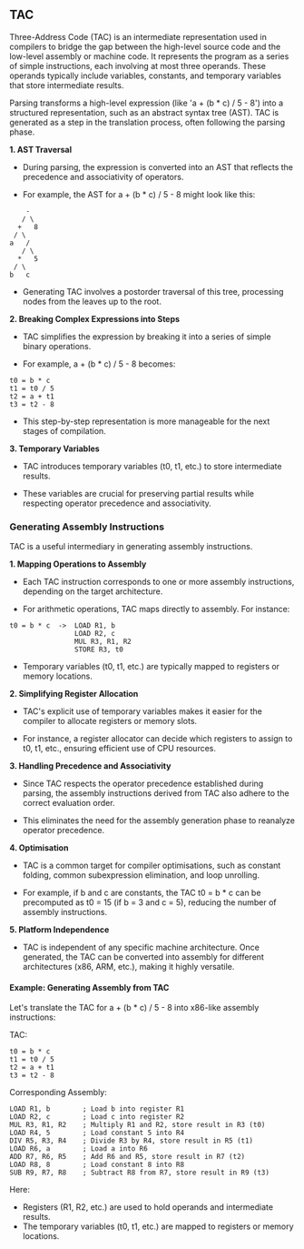 
## TAC

Three-Address Code (TAC) is an intermediate representation used in compilers to bridge
the gap between the high-level source code and the low-level assembly or machine code.
It represents the program as a series of simple instructions, each involving at most
three operands. These operands typically include variables, constants, and temporary
variables that store intermediate results.

Parsing transforms a high-level expression (like 'a + (b * c) / 5 - 8') into a structured
representation, such as an abstract syntax tree (AST). TAC is generated as a step in the
translation process, often following the parsing phase.


__1. AST Traversal__

- During parsing, the expression is converted into an AST that reflects the
  precedence and associativity of operators.

- For example, the AST for a + (b * c) / 5 - 8 might look like this:

```text
    -
   / \
  +   8
 / \
a   /
   / \
  *   5
 / \
b   c
```
- Generating TAC involves a postorder traversal of this tree, processing nodes
  from the leaves up to the root.


__2. Breaking Complex Expressions into Steps__

- TAC simplifies the expression by breaking it into a series of simple binary operations.

- For example, a + (b * c) / 5 - 8 becomes:

```text
t0 = b * c
t1 = t0 / 5
t2 = a + t1
t3 = t2 - 8
```

- This step-by-step representation is more manageable for the next stages
  of compilation.


__3. Temporary Variables__

- TAC introduces temporary variables (t0, t1, etc.) to store intermediate results.

- These variables are crucial for preserving partial results while respecting
  operator precedence and associativity.


### Generating Assembly Instructions

TAC is a useful intermediary in generating assembly instructions.

__1. Mapping Operations to Assembly__

- Each TAC instruction corresponds to one or more assembly instructions,
  depending on the target architecture.

- For arithmetic operations, TAC maps directly to assembly. For instance:

```text
t0 = b * c  ->  LOAD R1, b
                LOAD R2, c
                MUL R3, R1, R2
                STORE R3, t0
```

- Temporary variables (t0, t1, etc.) are typically mapped to registers or
  memory locations.


__2. Simplifying Register Allocation__

- TAC's explicit use of temporary variables makes it easier for the compiler
  to allocate registers or memory slots.

- For instance, a register allocator can decide which registers to assign to
  t0, t1, etc., ensuring efficient use of CPU resources.


__3. Handling Precedence and Associativity__

- Since TAC respects the operator precedence established during parsing, the
  assembly instructions derived from TAC also adhere to the correct evaluation order.

- This eliminates the need for the assembly generation phase to reanalyze operator
  precedence.


__4. Optimisation__

- TAC is a common target for compiler optimisations, such as constant folding,
  common subexpression elimination, and loop unrolling.

- For example, if b and c are constants, the TAC t0 = b * c can be precomputed
  as t0 = 15 (if b = 3 and c = 5), reducing the number of assembly instructions.


__5. Platform Independence__

- TAC is independent of any specific machine architecture. Once generated, the
  TAC can be converted into assembly for different architectures (x86, ARM, etc.),
  making it highly versatile.


#### Example: Generating Assembly from TAC

Let's translate the TAC for a + (b * c) / 5 - 8 into x86-like assembly instructions:

TAC:

```text
t0 = b * c
t1 = t0 / 5
t2 = a + t1
t3 = t2 - 8
```

Corresponding Assembly:

```assembly
LOAD R1, b        ; Load b into register R1
LOAD R2, c        ; Load c into register R2
MUL R3, R1, R2    ; Multiply R1 and R2, store result in R3 (t0)
LOAD R4, 5        ; Load constant 5 into R4
DIV R5, R3, R4    ; Divide R3 by R4, store result in R5 (t1)
LOAD R6, a        ; Load a into R6
ADD R7, R6, R5    ; Add R6 and R5, store result in R7 (t2)
LOAD R8, 8        ; Load constant 8 into R8
SUB R9, R7, R8    ; Subtract R8 from R7, store result in R9 (t3)
```

Here:
- Registers (R1, R2, etc.) are used to hold operands and intermediate results.
- The temporary variables (t0, t1, etc.) are mapped to registers or memory locations.
